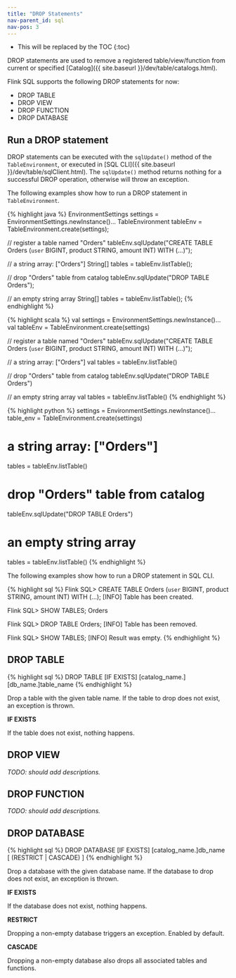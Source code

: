 ```yaml
---
title: "DROP Statements"
nav-parent_id: sql
nav-pos: 3
---
```

<!--
Licensed to the Apache Software Foundation (ASF) under one
or more contributor license agreements.  See the NOTICE file
distributed with this work for additional information
regarding copyright ownership.  The ASF licenses this file
to you under the Apache License, Version 2.0 (the
"License"); you may not use this file except in compliance
with the License.  You may obtain a copy of the License at

  http://www.apache.org/licenses/LICENSE-2.0

Unless required by applicable law or agreed to in writing,
software distributed under the License is distributed on an
"AS IS" BASIS, WITHOUT WARRANTIES OR CONDITIONS OF ANY
KIND, either express or implied.  See the License for the
specific language governing permissions and limitations
under the License.
-->

* This will be replaced by the TOC
{:toc}

DROP statements are used to remove a registered table/view/function from current or specified [Catalog]({{ site.baseurl }}/dev/table/catalogs.html).

Flink SQL supports the following DROP statements for now:

- DROP TABLE
- DROP VIEW
- DROP FUNCTION
- DROP DATABASE

## Run a DROP statement

DROP statements can be executed with the `sqlUpdate()` method of the `TableEnvironment`, or executed in [SQL CLI]({{ site.baseurl }}/dev/table/sqlClient.html). The `sqlUpdate()` method returns nothing for a successful DROP operation, otherwise will throw an exception.

The following examples show how to run a DROP statement in `TableEnvironment`.

<div class="codetabs" markdown="1">
<div data-lang="java" markdown="1">
{% highlight java %}
EnvironmentSettings settings = EnvironmentSettings.newInstance()...
TableEnvironment tableEnv = TableEnvironment.create(settings);

// register a table named "Orders"
tableEnv.sqlUpdate("CREATE TABLE Orders (`user` BIGINT, product STRING, amount INT) WITH (...)");

// a string array: ["Orders"]
String[] tables = tableEnv.listTable();

// drop "Orders" table from catalog
tableEnv.sqlUpdate("DROP TABLE Orders");

// an empty string array
String[] tables = tableEnv.listTable();
{% endhighlight %}
</div>

<div data-lang="scala" markdown="1">
{% highlight scala %}
val settings = EnvironmentSettings.newInstance()...
val tableEnv = TableEnvironment.create(settings)

// register a table named "Orders"
tableEnv.sqlUpdate("CREATE TABLE Orders (`user` BIGINT, product STRING, amount INT) WITH (...)");

// a string array: ["Orders"]
val tables = tableEnv.listTable()

// drop "Orders" table from catalog
tableEnv.sqlUpdate("DROP TABLE Orders")

// an empty string array
val tables = tableEnv.listTable()
{% endhighlight %}
</div>

<div data-lang="python" markdown="1">
{% highlight python %}
settings = EnvironmentSettings.newInstance()...
table_env = TableEnvironment.create(settings)

# a string array: ["Orders"]
tables = tableEnv.listTable()

# drop "Orders" table from catalog
tableEnv.sqlUpdate("DROP TABLE Orders")

# an empty string array
tables = tableEnv.listTable()
{% endhighlight %}
</div>
</div>

The following examples show how to run a DROP statement in SQL CLI.

{% highlight sql %}
Flink SQL> CREATE TABLE Orders (`user` BIGINT, product STRING, amount INT) WITH (...);
[INFO] Table has been created.

Flink SQL> SHOW TABLES;
Orders

Flink SQL> DROP TABLE Orders;
[INFO] Table has been removed.

Flink SQL> SHOW TABLES;
[INFO] Result was empty.
{% endhighlight %}


## DROP TABLE

{% highlight sql %}
DROP TABLE [IF EXISTS] [catalog_name.][db_name.]table_name
{% endhighlight %}

Drop a table with the given table name. If the table to drop does not exist, an exception is thrown.

**IF EXISTS**

If the table does not exist, nothing happens.


## DROP VIEW

*TODO: should add descriptions.*

## DROP FUNCTION

*TODO: should add descriptions.*

## DROP DATABASE

{% highlight sql %}
DROP DATABASE [IF EXISTS] [catalog_name.]db_name [ (RESTRICT | CASCADE) ]
{% endhighlight %}

Drop a database with the given database name. If the database to drop does not exist, an exception is thrown.

**IF EXISTS**

If the database does not exist, nothing happens.

**RESTRICT**

Dropping a non-empty database triggers an exception. Enabled by default.

**CASCADE**

Dropping a non-empty database also drops all associated tables and functions.